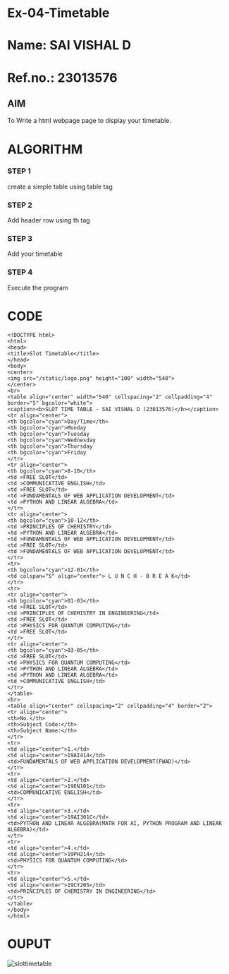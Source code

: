 # Ex-04-Timetable
# Name: SAI VISHAL D
# Ref.no.: 23013576
## AIM
To Write a html webpage page to display your timetable.

# ALGORITHM
### STEP 1
create a simple table using table tag
### STEP 2
Add header row using th tag
### STEP 3
Add your timetable
### STEP 4
Execute the program

# CODE
```
<!DOCTYPE html>
<html>
<head>
<title>Slot Timetable</title>
</head>
<body>
<center>
<img src="/static/logo.png" height="100" width="540">
</center>
<br>
<table align="center" width="540" cellspacing="2" cellpadding="4" border="5" bgcolor="white">
<caption><b>SLOT TIME TABLE - SAI VISHAL D (23013576)</b></caption>
<tr align="center">
<th bgcolor="cyan">Day/Time</th>
<th bgcolor="cyan">Monday
<th bgcolor="cyan">Tuesday
<th bgcolor="cyan">Wednesday
<th bgcolor="cyan">Thursday
<th bgcolor="cyan">Friday
</tr>
<tr align="center">
<th bgcolor="cyan">8-10</th>
<td >FREE SLOT</td>
<td >COMMUNICATIVE ENGLISH</td>
<td >FREE SLOT</td>
<td >FUNDAMENTALS OF WEB APPLICATION DEVELOPMENT</td>
<td >PYTHON AND LINEAR ALGEBRA</td>
</tr>
<tr align="center">
<th bgcolor="cyan">10-12</th>
<td >PRINCIPLES OF CHEMISTRY</td>
<td >PYTHON AND LINEAR ALGEBRA</td>
<td >FUNDAMENTALS OF WEB APPLICATION DEVELOPMENT</td>
<td >FREE SLOT</td>
<td >FUNDAMENTALS OF WEB APPLICATION DEVELOPMENT</td>
</tr>
<tr>
<th bgcolor="cyan">12-01</th>
<td colspan="5" align="center"> L U N C H - B R E A K</td>
</tr>
<tr>
<tr align="center">
<th bgcolor="cyan">01-03</th>
<td >FREE SLOT</td>
<td >PRINCIPLES OF CHEMISTRY IN ENGINEERING</td>
<td >FREE SLOT</td>
<td >PHYSICS FOR QUANTUM COMPUTING</td>
<td >FREE SLOT</td>
</tr>
<tr align="center">
<th bgcolor="cyan">03-05</th>
<td >FREE SLOT</td>
<td >PHYSICS FOR QUANTUM COMPUTING</td>
<td >PYTHON AND LINEAR ALGEBRA</td>
<td >PYTHON AND LINEAR ALGEBRA</td>
<td >COMMUNICATIVE ENGLISH</td>
</tr>
</table>
<br>
<table align="center" cellspacing="2" cellpadding="4" border="2">
<tr align="center">
<th>No.</th>
<th>Subject Code:</th>
<th>Subject Name:</th>
</tr>
<tr>
<td align="center">1.</td>
<td align="center">19AI414</td>
<td>FUNDAMENTALS OF WEB APPLICATION DEVELOPMENT(FWAD)</td>
</tr>
<tr>
<td align="center">2.</td>
<td align="center">19EN101</td>
<td>COMMUNICATIVE ENGLISH</td>
</tr>
<tr>
<td align="center">3.</td>
<td align="center">19AI301C</td>
<td>PYTHON AND LINEAR ALGEBRA(MATH FOR AI, PYTHON PROGRAM AND LINEAR ALGEBRA)</td>
</tr>
<tr>
<td align="center">4.</td>
<td align="center">19PH214</td>
<td>PHYSICS FOR QUANTUM COMPUTING</td>
</tr>
<tr>
<td align="center">5.</td>
<td align="center">19CY205</td>
<td>PRINCIPLES OF CHEMISTRY IN ENGINEERING</td>
</tr>
</table>
</body>
</html>
```
# OUPUT

![slottimetable](https://github.com/SaiVishal1105/ODD2023-WT-Ex-03-Timetable/assets/145742557/8c6f862d-2c3d-423a-bf05-5d12668bd5d7)
